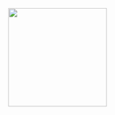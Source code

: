 <div align="center">
  <img width="200" height="200" src="https://webpack.js.org/assets/icon-square-big.svg">
  
</div>
